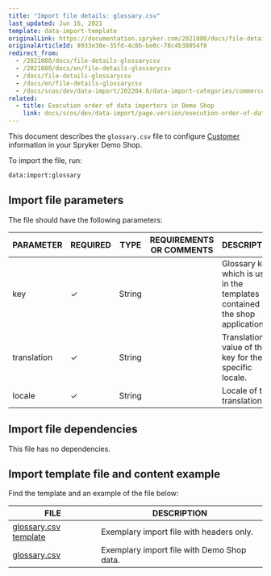 ```yaml
---
title: "Import file details: glossary.csv"
last_updated: Jun 16, 2021
template: data-import-template
originalLink: https://documentation.spryker.com/2021080/docs/file-details-glossarycsv
originalArticleId: 8933e30e-35fd-4c8b-be0c-78c4b38054f8
redirect_from:
  - /2021080/docs/file-details-glossarycsv
  - /2021080/docs/en/file-details-glossarycsv
  - /docs/file-details-glossarycsv
  - /docs/en/file-details-glossarycsv
  - /docs/scos/dev/data-import/202204.0/data-import-categories/commerce-setup/file-details-glossary.csv.html
related:
  - title: Execution order of data importers in Demo Shop
    link: docs/scos/dev/data-import/page.version/execution-order-of-data-importers.html
---
```


This document describes the `glossary.csv` file to configure [Customer](/docs/pbc/all/miscellaneous/{{page.version}}/manage-in-the-back-office/add-translations.html) information in your Spryker Demo Shop.

To import the file, run:

```bash
data:import:glossary
```

## Import file parameters

The file should have the following parameters:

| PARAMETER | REQUIRED | TYPE | REQUIREMENTS OR COMMENTS | DESCRIPTION |
| --- | --- | --- | --- | --- |
| key | &check; | String |   | Glossary key, which is used in the templates contained in the shop application. |
| translation | &check; | String |   | Translation value of the key for the specific locale. |
| locale | &check; | String |   | Locale of the translation. |

## Import file dependencies

This file has no dependencies.

## Import template file and content example

Find the template and an example of the file below:

| FILE | DESCRIPTION |
| --- | --- |
| [glossary.csv template](https://spryker.s3.eu-central-1.amazonaws.com/docs/Developer+Guide/Back-End/Data+Manipulation/Data+Ingestion/Data+Import/Data+Import+Categories/Commerce+Setup/Template+glossary.csv) | Exemplary import file with headers only. |
| [glossary.csv](https://spryker.s3.eu-central-1.amazonaws.com/docs/Developer+Guide/Back-End/Data+Manipulation/Data+Ingestion/Data+Import/Data+Import+Categories/Commerce+Setup/glossary.csv) | Exemplary import file with Demo Shop data. |
